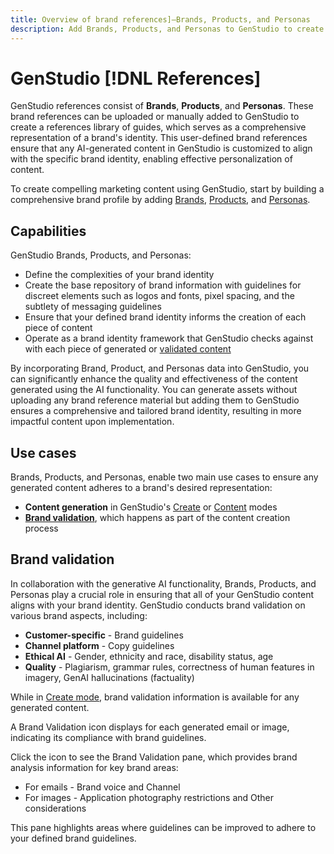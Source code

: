 ```yaml
---
title: Overview of brand references]—Brands, Products, and Personas
description: Add Brands, Products, and Personas to GenStudio to create a comprehensive brand profile that includes all aspects of a brand's representation.
---
```


# GenStudio [!DNL References]

GenStudio references consist of **Brands**, **Products**, and **Personas**. These brand references can be uploaded or manually added to GenStudio to create a references library of guides, which serves as a comprehensive representation of a brand's identity. This user-defined brand references ensure that any AI-generated content in GenStudio is customized to align with the specific brand identity, enabling effective personalization of content.

To create compelling marketing content using GenStudio, start by building a comprehensive brand profile by adding [Brands](/help/user-guide/references/brands.md), [Products](/help/user-guide/references/products.md), and [Personas](/help/user-guide/references/personas.md).

## Capabilities

GenStudio Brands, Products, and Personas:

* Define the complexities of your brand identity
* Create the base repository of brand information with guidelines for discreet elements such as logos and fonts, pixel spacing, and the subtlety of messaging guidelines
* Ensure that your defined brand identity informs the creation of each piece of content
* Operate as a brand identity framework that GenStudio checks against with each piece of generated or [validated content](#brand-validation)

By incorporating Brand, Product, and Personas data into GenStudio, you can significantly enhance the quality and effectiveness of the content generated using the AI functionality. You can generate assets without uploading any brand reference material but adding them to GenStudio ensures a comprehensive and tailored brand identity, resulting in more impactful content upon implementation.

## Use cases

Brands, Products, and Personas, enable two main use cases to ensure any generated content adheres to a brand's desired representation:

* **Content generation** in GenStudio's [Create](/help/user-guide/create/overview.md) or [Content](/help/user-guide/content/overview.md) modes
* [**Brand validation**](#brand-validation), which happens as part of the content creation process

<!-- ## Governance

## Limitations -->

## Brand validation

In collaboration with the generative AI functionality, Brands, Products, and Personas play a crucial role in ensuring that all of your GenStudio content aligns with your brand identity. GenStudio conducts brand validation on various brand aspects, including:

* **Customer-specific** - Brand guidelines
* **Channel platform** - Copy guidelines
* **Ethical AI** - Gender, ethnicity and race, disability status, age
* **Quality** - Plagiarism, grammar rules, correctness of human features in imagery, GenAI hallucinations (factuality)

While in [Create mode](/help/user-guide/create/overview.md), brand validation information is available for any generated content.

A Brand Validation icon displays for each generated email or image, indicating its compliance with brand guidelines.

Click the icon to see the Brand Validation pane, which provides brand analysis information for key brand areas:

* For emails - Brand voice and Channel
* For images - Application photography restrictions and Other considerations

This pane highlights areas where guidelines can be improved to adhere to your defined brand guidelines.

<!-- ## Sample guides

## Brands

## Products

## Personas -->
